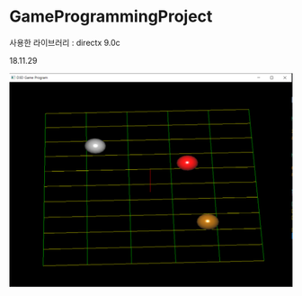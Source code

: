 # GameProgrammingProject

사용한 라이브러리 : directx 9.0c



18.11.29

![Screenshot_18_11_29](./Screenshots/Screenshot_18_11_29.png)

